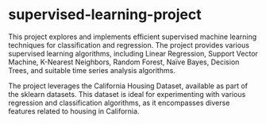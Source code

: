 # supervised-learning-project
This project explores and implements efficient supervised machine learning techniques for classification and regression. The project provides various supervised learning algorithms, including Linear Regression, Support Vector Machine, K-Nearest Neighbors, Random Forest, Naïve Bayes, Decision Trees, and suitable time series analysis algorithms.

The project leverages the California Housing Dataset, available as part of the sklearn datasets. This dataset is ideal for experimenting with various regression and classification algorithms, as it encompasses diverse features related to housing in California.
